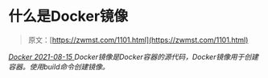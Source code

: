 <!--yml
category: 未分类
date: 0001-01-01 00:00:00
--->

# 什么是Docker镜像

> 原文：[https://zwmst.com/1101.html](https://zwmst.com/1101.html)

   [ *Docker* ](https://zwmst.com/docker)*[ <time datetime="2021-08-15T10:26:46+08:00"> 2021-08-15 </time> ](https://zwmst.com/1101.html)  Docker镜像是Docker容器的源代码，Docker镜像用于创建容器。使用build命令创建镜像。*